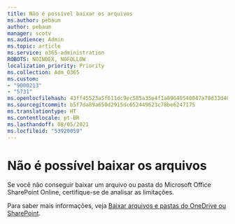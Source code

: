 ```yaml
---
title: Não é possível baixar os arquivos
ms.author: pebaum
author: pebaum
manager: scotv
ms.audience: Admin
ms.topic: article
ms.service: o365-administration
ROBOTS: NOINDEX, NOFOLLOW
localization_priority: Priority
ms.collection: Adm_O365
ms.custom:
- "9000213"
- "5731"
ms.openlocfilehash: 43ff45523a5f611dc9ec585a35e4f1a89640540047a78d33d40629e6525c6927
ms.sourcegitcommit: b5f7da89a650d2915dc652449623c78be6247175
ms.translationtype: HT
ms.contentlocale: pt-BR
ms.lasthandoff: 08/05/2021
ms.locfileid: "53920059"
---
```

# <a name="unable-to-download-files"></a>Não é possível baixar os arquivos

Se você não conseguir baixar um arquivo ou pasta do Microsoft Office SharePoint Online, certifique-se de analisar as limitações.

Para saber mais informações, veja [Baixar arquivos e pastas do OneDrive ou SharePoint](https://support.office.com/article/download-files-and-folders-from-onedrive-or-sharepoint-5c7397b7-19c7-4893-84fe-d02e8fa5df05).
